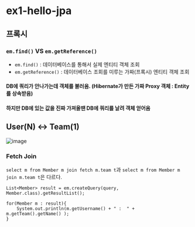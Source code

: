 # ex1-hello-jpa

## 프록시

### ```em.find()``` VS ```em.getReference()```
* ```em.find()``` : 데이터베이스를 통해서 실제 엔티티 객체 조회
* ```em.getReference()``` : 데이터베이스 조회를 미루는 가짜(프록시) 엔티티 객체 조회
#### DB에 쿼리가 안나가는데 객체를 불러옴. (Hibernate가 만든 가짜 Proxy 객체 : Entity를 상속받음)
#### 하지만 DB에 있는 값을 진짜 가져올땐 DB에 쿼리를 날려 객체 얻어옴


## User(N) <-> Team(1) 
![image](https://user-images.githubusercontent.com/32606456/150733728-677af7dc-0758-43c9-9a7b-77b68420ad84.png)
### Fetch Join
```select m from Member m join fetch m.team t```과 ```select m from Member m join m.team t```은 다르다.

```
List<Member> result = em.createQuery(query, Member.class).getResultList();

for(Member m : result){
    System.out.println(m.getUsername() + " :  " + m.getTeam().getName() );
}
```
